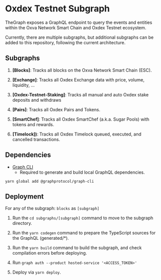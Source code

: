 # Oxdex Testnet Subgraph

TheGraph exposes a GraphQL endpoint to query the events and entities within the Oxva Network Smart Chain and Oxdex Testnet ecosystem.

Currently, there are multiple subgraphs, but additional subgraphs can be added to this repository, following the current architecture.

## Subgraphs

1. **[Blocks]**: Tracks all blocks on the Oxva Network Smart Chain (ESC).

2. **[Exchange]**: Tracks all Oxdex Exchange data with price, volume, liquidity, ...

2. **[Oxdex-Testnet-Staking]**: Tracks all manual and auto Oxdex stake deposits and withdraws 

4. **[Pairs]**: Tracks all Oxdex Pairs and Tokens.

5. **[SmartChef]**: Tracks all Oxdex SmartChef (a.k.a. Sugar Pools) with tokens and rewards.

6. **[Timelock])**: Tracks all Oxdex Timelock queued, executed, and cancelled transactions.

## Dependencies

- [Graph CLI](https://github.com/graphprotocol/graph-cli)
    - Required to generate and build local GraphQL dependencies.

```shell
yarn global add @graphprotocol/graph-cli
```

## Deployment

For any of the subgraph: `blocks` as `[subgraph]`

1. Run the `cd subgraphs/[subgraph]` command to move to the subgraph directory.

2. Run the `yarn codegen` command to prepare the TypeScript sources for the GraphQL (generated/*).

3. Run the `yarn build` command to build the subgraph, and check compilation errors before deploying.

4. Run `graph auth --product hosted-service '<ACCESS_TOKEN>'`

5. Deploy via `yarn deploy`.
